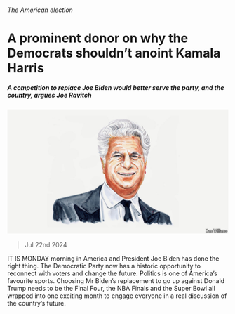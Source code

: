 ###### The American election

# A prominent donor on why the Democrats shouldn’t anoint Kamala Harris 

##### A competition to replace Joe Biden would better serve the party, and the country, argues Joe Ravitch 

![image](images/20240722_BID001.jpg) 

> Jul 22nd 2024 

IT IS MONDAY morning in America and President Joe Biden has done the right thing. The Democratic Party now has a historic opportunity to reconnect with voters and change the future. Politics is one of America’s favourite sports. Choosing Mr Biden’s replacement to go up against Donald Trump needs to be the Final Four, the NBA Finals and the Super Bowl all wrapped into one exciting month to engage everyone in a real discussion of the country’s future.

